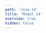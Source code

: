 ```yaml
---
path: '/osa-14'
title: 'Modul 14'
overview: true
hidden: false
---
```


<pages-in-this-section></pages-in-this-section>

<exercises-in-this-section></exercises-in-this-section>
